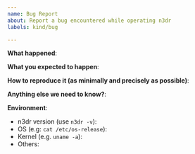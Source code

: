 ```yaml
---
name: Bug Report
about: Report a bug encountered while operating n3dr
labels: kind/bug

---
```


<!-- Please use this template while reporting a bug and provide as much info as possible. Not doing so may result in your bug not being addressed in a timely manner. Thanks!

If the matter is security related, please disclose it privately by sending an email to chocolatey030@gmail.com
-->


**What happened**:

**What you expected to happen**:

**How to reproduce it (as minimally and precisely as possible)**:

**Anything else we need to know?**:

**Environment**:
- n3dr version (use `n3dr -v`):
- OS (e.g: `cat /etc/os-release`):
- Kernel (e.g. `uname -a`):
- Others:
